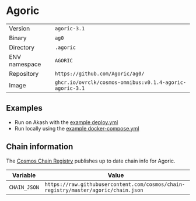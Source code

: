 # Agoric

| | |
|---|---|
|Version|`agoric-3.1`|
|Binary|`ag0`|
|Directory|`.agoric`|
|ENV namespace|`AGORIC`|
|Repository|`https://github.com/Agoric/ag0/`|
|Image|`ghcr.io/ovrclk/cosmos-omnibus:v0.1.4-agoric-agoric-3.1`|

## Examples

- Run on Akash with the [example deploy.yml](./deploy.yml)
- Run locally using the [example docker-compose.yml](./docker-compose.yml)

## Chain information

The [Cosmos Chain Registry](https://github.com/cosmos/chain-registry) publishes up to date chain info for Agoric.

|Variable|Value|
|---|---|
|`CHAIN_JSON`|`https://raw.githubusercontent.com/cosmos/chain-registry/master/agoric/chain.json`|
